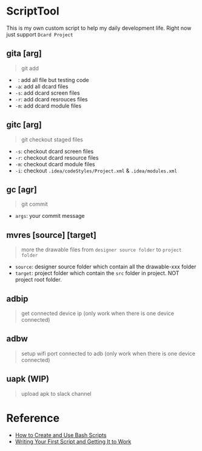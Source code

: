 # ScriptTool
This is my own custom script to help my daily development life.
Right now just support `Dcard Project`

## gita [arg] 
> git add
- ` `: add all file but testing code
- `-a`: add all dcard files
- `-s`: add dcard screen files
- `-r`: add dcard resrouces files
- `-m`: add dcard module files

## gitc [arg]
> git checkout staged files
- `-s`: checkout dcard screen files
- `-r`: checkout dcard resource files
- `-m`: checkout dcard module files
- `-i`: checkout `.idea/codeStyles/Project.xml` & `.idea/modules.xml`

## gc [agr]
> git commit
- `args`: your commit message

## mvres [source] [target]
> more the drawable files from `designer source folder` to `project folder`
- `source`: designer source folder which contain all the drawable-xxx folder
- `target`: project folder which contain the `src` folder in project. NOT project root folder.

## adbip
> get connected device ip (only work when there is one device connected)

## adbw
> setup wifi port connected to adb (only work when there is one device connected)

## uapk (WIP)
> upload apk to slack channel

# Reference
- [How to Create and Use Bash Scripts](https://www.taniarascia.com/how-to-create-and-use-bash-scripts/)
- [Writing Your First Script and Getting It to Work](http://linuxcommand.org/lc3_wss0010.php)
